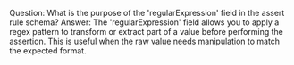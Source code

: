 Question: What is the purpose of the 'regularExpression' field in the assert rule schema?
Answer: The 'regularExpression' field allows you to apply a regex pattern to transform or extract part of a value before performing the assertion. This is useful when the raw value needs manipulation to match the expected format.
